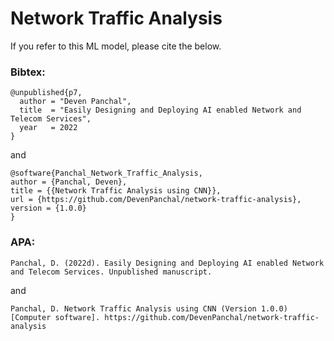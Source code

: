 # Network Traffic Analysis

If you refer to this ML model, please cite the below.

### Bibtex:
```
@unpublished{p7,
  author = "Deven Panchal",
  title  = "Easily Designing and Deploying AI enabled Network and Telecom Services",
  year   = 2022
}
```
and
```
@software{Panchal_Network_Traffic_Analysis,
author = {Panchal, Deven},
title = {{Network Traffic Analysis using CNN}},
url = {https://github.com/DevenPanchal/network-traffic-analysis},
version = {1.0.0}
}
```


### APA:
```
Panchal, D. (2022d). Easily Designing and Deploying AI enabled Network and Telecom Services. Unpublished manuscript.
```
and 
```
Panchal, D. Network Traffic Analysis using CNN (Version 1.0.0) [Computer software]. https://github.com/DevenPanchal/network-traffic-analysis
```
